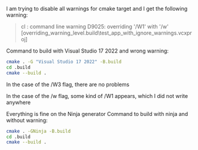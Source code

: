 I am trying to disable all warnings for cmake target and I get the following warning:
>cl : command line  warning D9025: overriding '/W1' with '/w' [overriding_warning_level\.build\test_app_with_ignore_warnings.vcxproj]

Command to build with Visual Studio 17 2022 and wrong warning:
```bash
cmake . -G "Visual Studio 17 2022" -B.build
cd .build
cmake --build .
```

In the case of the /W3 flag, there are no problems

In the case of the /w flag, some kind of /W1 appears, which I did not write anywhere

Everything is fine on the Ninja generator
Command to build with ninja and without warning:
```bash
cmake . -GNinja -B.build
cd .build
cmake --build .
```